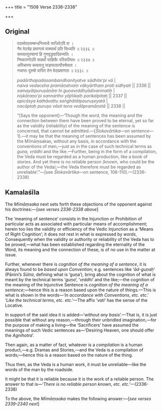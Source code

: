 +++
title = "1508 Verse 2336-2338"

+++
## Original 
>
> पदार्थपदसम्बन्धनित्यत्वे साधितेऽपि वा ।  
> नैव वेदचेह प्रमाणत्वं वाक्यार्थं प्रति सिध्यति ॥ २३३६ ॥  
> समयात्पुरुषाणां हि गुणवृद्ध्यादिवन्मतिः ।  
> निष्कारणोऽपि सन्नर्थो याज्ञिकैः परिकल्पितः ॥ २३३७ ॥  
> अपिचास्य कथावत्तु सङ्घातात्पौरुषेयता ।  
> नचाप्तः पुरुषो वास्ति तेन वेदाप्रमाणता ॥ २३३८ ॥ 
>
> *padārthapadasambandhanityatve sādhite'pi vā* \|  
> *naiva vedaceha pramāṇatvaṃ vākyārthaṃ prati sidhyati* \|\| 2336 \|\|  
> *samayātpuruṣāṇāṃ hi guṇavṛddhyādivanmatiḥ* \|  
> *niṣkāraṇo'pi sannartho yājñikaiḥ parikalpitaḥ* \|\| 2337 \|\|  
> *apicāsya kathāvattu saṅghātātpauruṣeyatā* \|  
> *nacāptaḥ puruṣo vāsti tena vedāpramāṇatā* \|\| 2338 \|\| 
>
> “[Says the opponent]—‘Though the word, the meaning and the connection between them have been proved to be eternal, yet so far as the validity (reliability) of the meaning of the sentence is concerned, that cannot be admitted.—[*Ślokavārtika*—on sentence—1].—it may be that the meaning of sentences has been assumed by the Mīmāṃsakas, without any basis, in accordance with the conventions of men,—just as in the case of such technical terms as *guṇa*, *vṛddhi* and the like.—Further, being in the form of a compilation, the Veda must be regarded as a human production, like a book of stories. And yet there is no reliable person (known, who could be the author of the Veda);—the Veda therefore must be regarded as unreliable’.”—[see *Ślokavārtika*—on sentence, 108-110].—(2336-2338)



## Kamalaśīla

The *Mīmāṃsaka* next sets forth these objections of the opponent against his doctrines:—[*see verses 2336-2338 above*]

The ‘meaning of sentence’ consists in the Injunction or Prohibition of particular acts as associated with particular means of accomplishment; herein too lies the validity or efficiency of the Vedic Injunction as a ‘Means of Right Cognition’; it does not rest in what is expressed by *words*, Consequently when the validity or authority or reliability of the Veda has to be proved,—what has been established regarding the eternality of the Word, its meaning and the connection of these, is of no use in the matter at issue.

Further, whenever there is *cognition of the meaning of a sentence*, it is always found to be *based upon Convention*; e.g. sentences like ‘*ād-guṇaḥ*’ (Pānini’s *Sūtra*, defining what is ‘guṇa’), bring about the cognition of what is meant by the technical terms ‘*guṇa*’, ‘*vṛddhi*’ and the like;—the cognition of the meaning of the Injunctive Sentence is *cognition of the meaning of a sentence*;—hence this is a reason based upon the nature of things.—This is what is shown in the words—‘*In accordance with Conventions*, *etc. etc*.’ ‘*Like the technical terms*, *etc*. *etc*.’—The affix ‘*vati*’ has the sense of the Locative.

In support of the said idea it is added—‘*without any basis*’.—That is, it is just possible that without any reason,—through their unbridled imagination,—for the purpose of making a living—the ‘Sacrificers’ have assumed the meanings of such Vedic sentences as—‘Desiring Heaven, one should offer the *Agnihotra*’.

Then again, as a matter of fact, whatever is a *compilation* is a human product,—e.g. Dramas and Stories,—and the Veda is a compilation of words;—hence this is a reason based on the nature of the thing.

Thus then, as the Veda is a human work, it must be unreliable—like the words of the man by the roadside.

It might be that it is reliable because it is the work of a reliable person. The answer to that is—‘*There is no reliable person known*, *etc. etc*.’—(2336-2338)

To the above, the *Mīmāṃsaka* makes the following answer:—[*see verses 2339-2340 next*]


